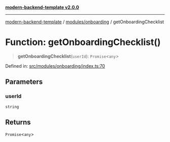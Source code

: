 [**modern-backend-template v2.0.0**](../../../README.md)

***

[modern-backend-template](../../../modules.md) / [modules/onboarding](../README.md) / getOnboardingChecklist

# Function: getOnboardingChecklist()

> **getOnboardingChecklist**(`userId`): `Promise`\<`any`\>

Defined in: [src/modules/onboarding/index.ts:70](https://github.com/maemreyo/saas-4cus-nodejs/blob/1a77de11cd6eaefe66c31c7f5de281673fc25ce5/src/modules/onboarding/index.ts#L70)

## Parameters

### userId

`string`

## Returns

`Promise`\<`any`\>
